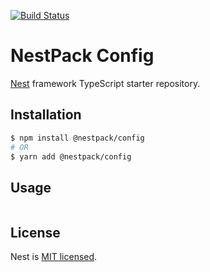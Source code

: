 [![Build Status](https://github.com/NestPack/config/workflows/tests/badge.svg)](https://github.com/NestPack/config/actions)

# NestPack Config

[Nest](https://github.com/nestjs/nest) framework TypeScript starter repository.

## Installation

```bash
$ npm install @nestpack/config
# OR
$ yarn add @nestpack/config
```

## Usage

```

```

## License

Nest is [MIT licensed](LICENSE).
